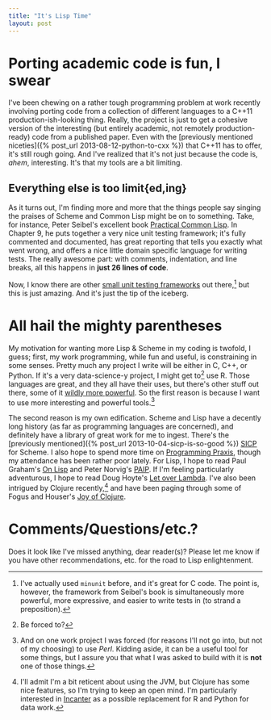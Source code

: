 ```yaml
---
title: "It's Lisp Time"
layout: post
---
```


# Porting academic code is fun, I swear
I've been chewing on a rather tough programming problem at work recently
involving porting code from a collection of different languages to a C++11
production-ish-looking thing.
Really, the project is just to get a cohesive version of the interesting (but
entirely academic, not remotely production-ready) code from a published paper.
Even with the [previously mentioned niceties]({% post_url 2013-08-12-python-to-cxx %})
that C++11 has to offer, it's still rough going.
And I've realized that it's not just because the code is, *ahem*, interesting.
It's that my tools are a bit limiting.

## Everything else is too limit{ed,ing}

As it turns out, I'm finding more and more that the things people say singing
the praises of Scheme and Common Lisp might be on to something.
Take, for instance, Peter Seibel's excellent book [Practical Common
Lisp](http://www.gigamonkeys.com/book/).
In Chapter 9, he puts together a very nice unit testing framework; it's fully
commented and documented, has great reporting that tells you exactly what went
wrong, and offers a nice little domain specific language for writing tests.
The really awesome part: with comments, indentation, and line breaks, all this
happens in **just 26 lines of code**.

Now, I know there are other [small unit testing
frameworks](http://www.jera.com/techinfo/jtns/jtn002.html) out there,[^1] but
this is just amazing.
And it's just the tip of the iceberg.

# All hail the mighty parentheses
My motivation for wanting more Lisp & Scheme in my coding is twofold, I guess;
first, my work programming, while fun and useful, is constraining in some
senses.
Pretty much any project I write will be either in C, C++, or Python.
If it's a very data-science-y project, I might get to[^2] use R.
Those languages are great, and they all have their uses, but there's other
stuff out there, some of it [wildly more
powerful](http://www.paulgraham.com/avg.html).
So the first reason is because I want to use more interesting and powerful
tools.[^3]

The second reason is my own edification.
Scheme and Lisp have a decently long history (as far as programming languages
are concerned), and definitely have a library of great work for me to ingest.
There's the [previously mentioned]({% post_url 2013-10-04-sicp-is-so-good %})
[SICP](http://mitpress.mit.edu/sicp/full-text/book/book.html) for Scheme.
I also hope to spend more time on [Programming
Praxis](http://programmingpraxis.com/), though my attendance has been rather
poor lately.
For Lisp, I hope to read Paul Graham's [On
Lisp](http://www.paulgraham.com/onlisp.html) and Peter Norvig's
[PAIP](https://en.wikipedia.org/wiki/Paradigms_of_AI_Programming%3A_Case_Studies_in_Common_Lisp).
If I'm feeling particularly adventurous, I hope to read Doug Hoyte's [Let over
Lambda](http://www.letoverlambda.com/).
I've also been intrigued by Clojure recently,[^4] and have been paging through some
of Fogus and Houser's [Joy of Clojure](http://joyofclojure.com/).

# Comments/Questions/etc.?
Does it look like I've missed anything, dear reader(s)?
Please let me know if you have other recommendations, etc. for the road to Lisp
enlightenment.

[^1]: I've actually used `minunit` before, and it's great for C code. The point is, however, the framework from Seibel's book is simultaneously more powerful, more expressive, and easier to write tests in (to strand a preposition).

[^2]: Be forced to?

[^3]: And on one work project I was forced (for reasons I'll not go into, but not of my choosing) to use *Perl*. Kidding aside, it can be a useful tool for some things, but I assure you that what I was asked to build with it is **not** one of those things.

[^4]: I'll admit I'm a bit reticent about using the JVM, but Clojure has some nice features, so I'm trying to keep an open mind. I'm particularly interested in [Incanter](http://incanter.org/) as a possible replacement for R and Python for data work.
